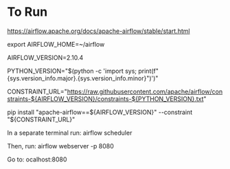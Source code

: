 # To Run

https://airflow.apache.org/docs/apache-airflow/stable/start.html

export AIRFLOW_HOME=~/airflow

AIRFLOW_VERSION=2.10.4

PYTHON_VERSION="$(python -c 'import sys; print(f"{sys.version_info.major}.{sys.version_info.minor}")')"

CONSTRAINT_URL="https://raw.githubusercontent.com/apache/airflow/constraints-${AIRFLOW_VERSION}/constraints-${PYTHON_VERSION}.txt"

pip install "apache-airflow==${AIRFLOW_VERSION}" --constraint "${CONSTRAINT_URL}"

In a separate terminal run: airflow scheduler

Then, run: airflow webserver -p 8080

Go to: ocalhost:8080
